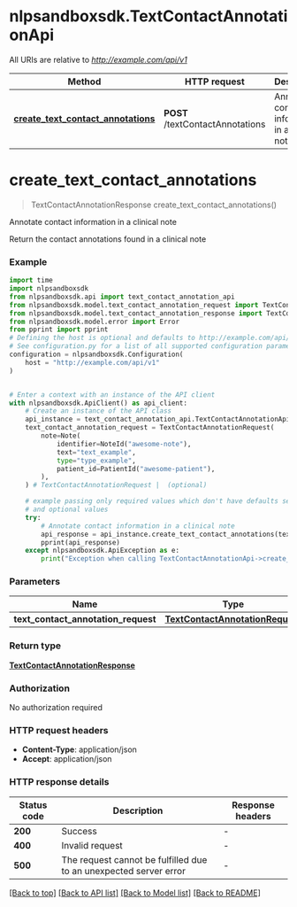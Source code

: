 # nlpsandboxsdk.TextContactAnnotationApi

All URIs are relative to *http://example.com/api/v1*

Method | HTTP request | Description
------------- | ------------- | -------------
[**create_text_contact_annotations**](TextContactAnnotationApi.md#create_text_contact_annotations) | **POST** /textContactAnnotations | Annotate contact information in a clinical note


# **create_text_contact_annotations**
> TextContactAnnotationResponse create_text_contact_annotations()

Annotate contact information in a clinical note

Return the contact annotations found in a clinical note

### Example

```python
import time
import nlpsandboxsdk
from nlpsandboxsdk.api import text_contact_annotation_api
from nlpsandboxsdk.model.text_contact_annotation_request import TextContactAnnotationRequest
from nlpsandboxsdk.model.text_contact_annotation_response import TextContactAnnotationResponse
from nlpsandboxsdk.model.error import Error
from pprint import pprint
# Defining the host is optional and defaults to http://example.com/api/v1
# See configuration.py for a list of all supported configuration parameters.
configuration = nlpsandboxsdk.Configuration(
    host = "http://example.com/api/v1"
)


# Enter a context with an instance of the API client
with nlpsandboxsdk.ApiClient() as api_client:
    # Create an instance of the API class
    api_instance = text_contact_annotation_api.TextContactAnnotationApi(api_client)
    text_contact_annotation_request = TextContactAnnotationRequest(
        note=Note(
            identifier=NoteId("awesome-note"),
            text="text_example",
            type="type_example",
            patient_id=PatientId("awesome-patient"),
        ),
    ) # TextContactAnnotationRequest |  (optional)

    # example passing only required values which don't have defaults set
    # and optional values
    try:
        # Annotate contact information in a clinical note
        api_response = api_instance.create_text_contact_annotations(text_contact_annotation_request=text_contact_annotation_request)
        pprint(api_response)
    except nlpsandboxsdk.ApiException as e:
        print("Exception when calling TextContactAnnotationApi->create_text_contact_annotations: %s\n" % e)
```

### Parameters

Name | Type | Description  | Notes
------------- | ------------- | ------------- | -------------
 **text_contact_annotation_request** | [**TextContactAnnotationRequest**](TextContactAnnotationRequest.md)|  | [optional]

### Return type

[**TextContactAnnotationResponse**](TextContactAnnotationResponse.md)

### Authorization

No authorization required

### HTTP request headers

 - **Content-Type**: application/json
 - **Accept**: application/json

### HTTP response details
| Status code | Description | Response headers |
|-------------|-------------|------------------|
**200** | Success |  -  |
**400** | Invalid request |  -  |
**500** | The request cannot be fulfilled due to an unexpected server error |  -  |

[[Back to top]](#) [[Back to API list]](../README.md#documentation-for-api-endpoints) [[Back to Model list]](../README.md#documentation-for-models) [[Back to README]](../README.md)

